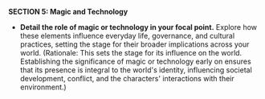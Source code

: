 
**SECTION 5: Magic and Technology**
- **Detail the role of magic or technology in your focal point.** Explore how these elements influence everyday life, governance, and cultural practices, setting the stage for their broader implications across your world. (Rationale: This sets the stage for its influence on the world. Establishing the significance of magic or technology early on ensures that its presence is integral to the world's identity, influencing societal development, conflict, and the characters' interactions with their environment.)